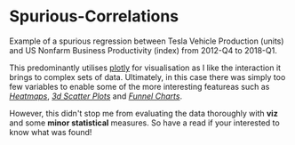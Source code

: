 # Spurious-Correlations
Example of a spurious regression between Tesla Vehicle Production (units) and US Nonfarm Business Productivity (index) from 2012-Q4 to 2018-Q1.

This predominantly utilises [plotly](https://plot.ly/) for visualisation as I like the interaction it brings to complex sets of data. Ultimately, in this case there was simply too few variables to enable some of the more interesting featureas such as [*Heatmaps*](https://plot.ly/python/heatmaps/), [*3d Scatter Plots*](https://plot.ly/python/3d-scatter-plots/) and [*Funnel Charts*](https://plot.ly/python/funnel-charts/).

However, this didn't stop me from evaluating the data thoroughly with **viz** and some **minor statistical** measures. So have a read if your interested to know what was found!
